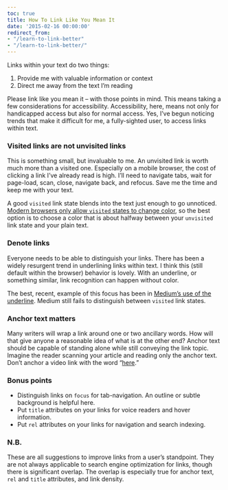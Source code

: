```yaml
---
toc: true
title: How To Link Like You Mean It
date: '2015-02-16 00:00:00'
redirect_from:
- "/learn-to-link-better"
- "/learn-to-link-better/"
---
```


Links within your text do two things:

1. Provide me with valuable information or context
2. Direct me away from the text I’m reading

Please link like you mean it – with those points in mind. This means taking a few considerations for accessibility. Accessibility, here, means not only for handicapped access but also for normal access. Yes, I’ve begun noticing trends that make it difficult for me, a fully-sighted user, to access links within text.

### Visited links are not unvisited links

This is something small, but invaluable to me. An unvisited link is worth much more than a visited one. Especially on a mobile browser, the cost of clicking a link I’ve already read is high. I’ll need to navigate tabs, wait for page-load, scan, close, navigate back, and refocus. Save me the time and keep me with your text.

A good `visited` link state blends into the text just enough to go unnoticed. [Modern browsers only allow `visited` states to change color](http://www.nngroup.com/articles/change-the-color-of-visited-links/), so the best option is to choose a color that is about halfway between your `unvisited` link state and your plain text.

### Denote links

Everyone needs to be able to distinguish your links. There has been a widely resurgent trend in underlining links within text. I think this (still default within the browser) behavior is lovely. With an underline, or something similar, link recognition can happen without color.

The best, recent, example of this focus has been in [Medium’s use of the underline](https://medium.com/designing-medium/crafting-link-underlines-on-medium-7c03a9274f9). Medium still fails to distinguish between `visited` link states.

### Anchor text matters

Many writers will wrap a link around one or two ancillary words. How will that give anyone a reasonable idea of what is at the other end? Anchor text should be capable of standing alone while still conveying the link topic. Imagine the reader scanning your article and reading only the anchor text. Don’t anchor a video link with the word “[here](unsafe:javascript:alert('gotcha');).”

### Bonus points

- Distinguish links on `focus` for tab-navigation. An outline or subtle background is helpful here.
- Put `title` attributes on your links for voice readers and hover information.
- Put `rel` attributes on your links for navigation and search indexing.

### N.B.

These are all suggestions to improve links from a user’s standpoint. They are not always applicable to search engine optimization for links, though there is significant overlap. The overlap is especially true for anchor text, `rel` and `title` attributes, and link density.

